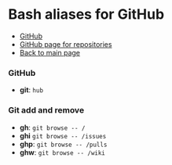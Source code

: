 # Bash aliases for GitHub #

- [GitHub](#github)
- [GitHub page for repositories](#github-page-for-repositories)
- [Back to main page](../../README.md)

### GitHub ###
- **git**: `hub`

### Git add and remove ###
- **gh**: `git browse -- /`
- **ghi** `git browse -- /issues`
- **ghp**: `git browse -- /pulls`
- **ghw**: `git browse -- /wiki`
